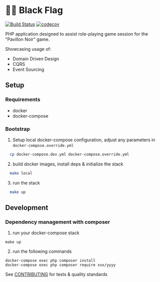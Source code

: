 # :pirate_flag: Black Flag

[![Build Status](https://github.com/ludofleury/blackflag/workflows/ci/badge.svg?branch=main)](https://github.com/ludofleury/blackflag/actions)
[![codecov](https://codecov.io/gh/ludofleury/blackflag/branch/main/graph/badge.svg?token=u7d7nhlwb8)](https://codecov.io/gh/ludofleury/blackflag)

PHP application designed to assist role-playing game session for the "Pavillon Noir" game.

Showcasing usage of:

  - Domain Driven Design
  - CQRS
  - Event Sourcing

## Setup

### Requirements

- docker
- docker-compose

### Bootstrap

1. Setup local docker-compose configuration, adjust any parameters in `docker-compose.override.yml`

```bash
  cp docker-compose.dev.yml docker-compose.override.yml
```

2. build docker images, install deps & initialize the stack

```bash
  make local
```

3. run the stack

```bash
  make up
```

## Development
### Dependency management with composer

1. run your docker-compose stack

```
make up
```

2. run the following commands

```
docker-compose exec php composer install
docker-compose exec php composer require xxx/yyyy
```

See [CONTRIBUTING](CONTRIBUTING.md) for tests & quality standards
